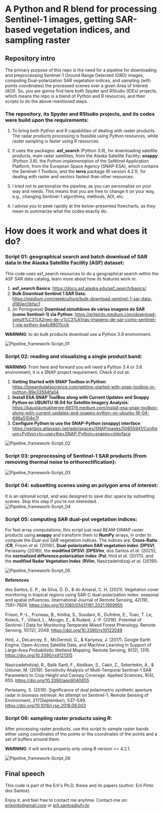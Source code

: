 # A Python and R blend for processing Sentinel-1 images, getting SAR-based vegetation indices, and sampling raster

## Repository intro

The primary purpose of this repo is the need for a pipeline for downloading and preprocessing Sentinel-1 Ground Range Detected (GRD) images, computing Dual-polarization SAR vegetation indices, and sampling (with points coordinates) the processed scenes over a given Area of Interest (AOI). So, you are gonna find here both Spyder and RStudio (IDEs) projects, which means the repo is a blend of Python and R resources, and their scripts to do the above-mentioned steps.

### The repository, its Spyder and RStudio projects, and its codes were build upon the requirements:

1) To bring both Python and R capabilities of dealing with raster products. The radar products processing is feasible using Python resources, while raster sampling is faster using R resources.

2) It uses the packages: **asf_search** (Python 3.9), for downloading satellite products, main radar satellites, from the Alaska Satellite Facility; **snappy** (Python 3.6), the Python implementation of the SeNtinel Application Platform, from the European Space Agency (SNAP-ESA), which contains the Sentinel-1 Toolbox; and the **terra** package (R version 4.2.1), for dealing with raster and vectors fastest than other resources.

3) I tried not to personalize the pipeline, as you can personalize on your way and needs. This means that you are free to change it on your way, e.g., changing Sentinel-1 algorithms, methods, AOI, etc.

4) I advise you to peek rapidly at the below-presented flowcharts, as they mean to summarize what the codes exactly do.

# How does it work and what does it do?
### Script 01: geographical search and batch download of SAR data in the Alaska Satellite Facility (ASF) dataset:

This code uses asf_search resources to do a geographical search within the ASF SAR data catalog, learn more about how its features work in:

1) **asf_search Basics**: https://docs.asf.alaska.edu/asf_search/basics/
2) **Bulk Download Sentinel 1 SAR Data**: https://medium.com/geekculture/bulk-download-sentinel-1-sar-data-d180ec0bfac1
3) (in Portuguese) **Download simultâneo de várias imagens de SAR (como Sentinel-1) via Python**: https://erlipinto.medium.com/download-simult%C3%A2neo-de-v%C3%A1rias-imagens-de-sar-como-sentinel-1-via-python-ba4c89011ccb

**WARNING**: to do bulk products download use a Python 3.9 environment. 

![Pipeline_framework-Script_01](https://user-images.githubusercontent.com/52005057/184925308-32fbb954-22cb-41f6-b392-1be074eca7ea.png)

### Script 02: reading and visualizing a single product band:

**WARNING**: From here and forward you will need a Python 3.4 or 3.6 environment, it is a SNAP project requirement. Check it out at:
1) **Getting Started with SNAP Toolbox in Python**: https://towardsdatascience.com/getting-started-with-snap-toolbox-in-python-89e33594fa04
2) **Install ESA SNAP ToolBox along with Current Updates and Snappy Python on UBUNTU 18.04 for Satellite Imagery Analysis**: https://kaustavmukherjee-66179.medium.com/install-esa-snap-toolbox-along-with-current-updates-and-snappy-python-on-ubuntu-18-04-696a5104e7f
3) **Configure Python to use the SNAP-Python (snappy) interface**: https://senbox.atlassian.net/wiki/spaces/SNAP/pages/50855941/Configure+Python+to+use+the+SNAP-Python+snappy+interface

![Pipeline_framework-Script_02](https://user-images.githubusercontent.com/52005057/184925460-77f836ca-bff0-4014-a025-773a57fc8862.png)

### Script 03: preprocessing of Sentinel-1 SAR products (from removing thermal noise to orthorectification):

![Pipeline_framework-Script_03](https://user-images.githubusercontent.com/52005057/184925506-2235258b-a2b9-4a51-b49d-b6f498e1a3ff.png)

### Script 04: subsetting scenes using an polygon area of interest:

It is an optional script, and was designed to save disc space by subsetting scenes. Skip this step if you're not interested.
![Pipeline_framework-Script_04](https://user-images.githubusercontent.com/52005057/184925536-4fae038a-588d-4687-94d8-65882407b7f8.png)

### Script 05: computing SAR dual-pol vegetation indices:

For fast array computations, this script just read BEAM-DIMAP raster products using **snappy** and transform them to **NumPy** arrays, in order to compute the Dual-pol SAR vegetation indices. The indices are: **Cross-Ratio** (**CR**, Frison *et al.* (2018)), **Dual-polarization SAR vegetation index** (**DPSVI**, Periasamy (2018)), the **modified DPSVI** (**DPSVIm**, dos Santos *et al.* (2021)), the **normalized difference polarization index** (**Pol**, Hird *et al.* (2017)), and the **modified Radar Vegetation Index** (**RVIm**, Nasirzadehdizaji *et al.* (2019)).

![Pipeline_framework-Script_05](https://user-images.githubusercontent.com/52005057/184925769-8e3fc9c6-15b4-42bb-8bb8-65cb669a2b34.png)

**References**

dos Santos, E. P., da Silva, D. D., & do Amaral, C. H. (2021). Vegetation cover monitoring in tropical regions using SAR-C dual-polarization index: seasonal and spatial influences. International Journal of Remote Sensing, 42(19), 7581–7609. https://doi.org/10.1080/01431161.2021.1959955

Frison, P.-L., Fruneau, B., Kmiha, S., Soudani, K., Dufrêne, E., Toan, T. Le, Koleck, T., Villard, L., Mougin, E., & Rudant, J.-P. (2018). Potential of Sentinel-1 Data for Monitoring Temperate Mixed Forest Phenology. Remote Sensing, 10(12), 2049. https://doi.org/10.3390/rs10122049

Hird, J., DeLancey, E., McDermid, G., & Kariyeva, J. (2017). Google Earth Engine, Open-Access Satellite Data, and Machine Learning in Support of Large-Area Probabilistic Wetland Mapping. Remote Sensing, 9(12), 1315. https://doi.org/10.3390/rs9121315

Nasirzadehdizaji, R., Balik Sanli, F., Abdikan, S., Cakir, Z., Sekertekin, A., & Ustuner, M. (2019). Sensitivity Analysis of Multi-Temporal Sentinel-1 SAR Parameters to Crop Height and Canopy Coverage. Applied Sciences, 9(4), 655. https://doi.org/10.3390/app9040655

Periasamy, S. (2018). Significance of dual polarimetric synthetic aperture radar in biomass retrieval: An attempt on Sentinel-1. Remote Sensing of Environment, 217(September), 537–549. https://doi.org/10.1016/j.rse.2018.09.003

### Script 06: sampling raster products using R:

After processing raster products, use this script to sample raster bands either using coordinates of the points or the coordinates of the points and a set of buffers around them.

**WARNING**: it will works properly only using R version >= 4.2.1.

![Pipeline_framework-Script_06](https://user-images.githubusercontent.com/52005057/184925805-9008c05e-25a5-462c-945d-51c30c3fc5ec.png)

## Final speech

This code is part of the Erli's Ph.D. thesis and its papers (author: Erli Pinto dos Santos).

Enjoy it, and feel free to contact me anytime.
Contact-me on: erlipinto@gmail.com or erli.santos@ufv.br
